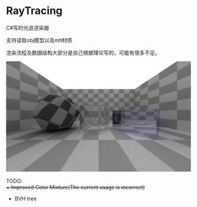# RayTracing
C#写的光追渲染器

支持读取obj模型以及mtl材质

渲染流程及数据结构大部分是自己根据理论写的，可能有很多不足。

![Image text](https://github.com/DearVa/RayTracing/blob/master/save.png)

TODO:  
~~+ Improved Color Mixture(The current usage is incorrect)~~  
+ BVH tree  
